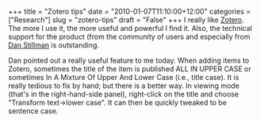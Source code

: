 +++
title = "Zotero tips"
date = "2010-01-07T11:10:00+12:00"
categories = ["Research"]
slug = "zotero-tips"
draft = "False"
+++
I really like [Zotero](http://www.zotero.org/). The more I use it, the
more useful and powerful I find it. Also, the technical support for the
product (from the community of users and especially from [Dan
Stillman](http://forums.zotero.org/account/6/) is outstanding.

Dan pointed out a really useful feature to me today. When adding items
to Zotero, sometimes the title of the item is published ALL IN UPPER
CASE or sometimes In A Mixture Of Upper And Lower Case (i.e., title
case). It is really tedious to fix by hand; but there is a better way.
In viewing mode (that's in the right-hand-side panel), right-click on
the title and choose "Transform text&rarr;lower case". It can then be
quickly tweaked to be sentence case.

